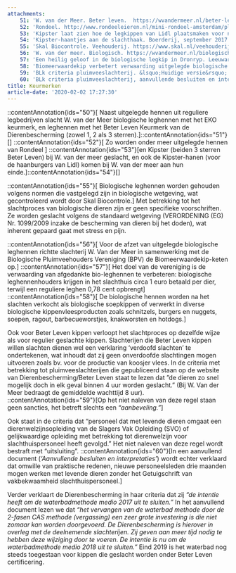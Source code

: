 ```yaml
---
attachments:
    51: 'W. van der Meer. Beter leven.  https://wvandermeer.nl/beter-leven-kenmerk-1-2-of-3-sterren    \n'
    52: 'Rondeel. http://www.rondeeleieren.nl/mini-rondeel-amsterdam/pluimveeslachterij-w-van-der-meer-en-zonen \n'
    53: 'Kipster laat zien hoe de legkippen van Lidl plaatsmaken voor nieuwe. Foodlog, januari 2019. https://www.foodlog.nl/artikel/kipster-laat-zien-hoe-de-legkippen-van-lidl-plaatsmaken-voor-nieuwe/ \n'
    54: 'Kipster-haantjes aan de slachthaak. Boerderij, september 2017. https://www.boerderij.nl/Pluimveehouderij/Nieuws/2017/9/Kipster-haantjes-aan-de-slachthaak-190603E/  \n'
    55: 'Skal Biocontrole. Veehouderij. https://www.skal.nl/veehouderij/    \n'
    56: 'W. van der meer. Biologisch. https://wvandermeer.nl/biologisch/ \n'
    57: 'Een heilig geloof in de biologische legkip in Dronryp. Leeuwarder Courant, januari 2019. https://www.lc.nl/friesland/Een-heilig-geloof-in-de-biologische-legkip-in-Dronryp-24054242.html \n'
    58: 'Biomeerwaardekip verbetert verwaarding uitgelegde biologische leghennen. http://www.ekopuur.nl/biomeerwaardekip/biologische-leghennen\n'
    59: 'BLk criteria pluimveeslachterij. &lsquo;Huidige versie&rsquo; (versie 1.1, dd. 01-06-2016 ); p. 2 en p. 2 voetnoot https://beterleven.dierenbescherming.nl/zakelijk/deelnemers/criteria-en-info/slachterij-pluimvee \n'
    60: 'BLk criteria pluimveeslachterij, aanvullende besluiten en interpretaties - aanvullend op versie 1.1, dd. 01-06-2016; p. 3\nhttps://beterleven.dierenbescherming.nl/fileupload/zakelijk/aanvullendeBesluiten/AanvullendebesluiteninterpretatiesSlachterijPluimvee_1-1D_16102018.pdf \n'
title: Keurmerken
article-date: '2020-02-02 17:27:30'
---
```


::contentAnnotation{ids="50"}[ Naast uitgelegde hennen uit reguliere legbedrijven slacht W. van der Meer biologische leghennen met het EKO keurmerk, en leghennen met het Beter Leven Keurmerk van de Dierenbescherming (zowel 1, 2 als 3 sterren).]::contentAnnotation{ids="51"}[] ::contentAnnotation{ids="52"}[ Zo worden onder meer uitgelegde hennen van Rondeel ] ::contentAnnotation{ids="53"}[en Kipster (beiden 3 sterren Beter Leven) bij W. van der meer geslacht, en ook de Kipster-hanen (voor de haanburgers van Lidl) komen bij W. van der meer aan hun einde.]::contentAnnotation{ids="54"}[]

::contentAnnotation{ids="55"}[ Biologische leghennen worden gehouden volgens normen die vastgelegd zijn in biologische wetgeving, wat gecontroleerd wordt door Skal Biocontrole.] Met betrekking tot het slachtproces van biologische dieren zijn er geen specifieke voorschriften. Ze worden geslacht volgens de standaard wetgeving (VERORDENING (EG) Nr. 1099/2009 inzake de bescherming van dieren bij het doden), wat inherent gepaard gaat met stress en pijn.

::contentAnnotation{ids="56"}[ Voor de afzet van uitgelegde biologische leghennen richtte slachterij W. Van der Meer in samenwerking met de Biologische Pluimveehouders Vereniging (BPV) de Biomeerwaardekip-keten op.] ::contentAnnotation{ids="57"}[ Het doel van de vereniging is de verwaarding van afgedankte bio-leghennen te verbeteren: biologische leghennenhouders krijgen in het slachthuis circa 1 euro betaald per dier, terwijl een reguliere leghen 0,78 cent opbrengt] ::contentAnnotation{ids="58"}[ De biologische hennen worden na het slachten verkocht als biologische soepkippen of verwerkt in diverse biologische kippenvleesproducten zoals schnitzels, burgers en nuggets, soepen, ragout, barbecueworstjes, knakworsten en hotdogs.]

Ook voor Beter Leven kippen verloopt het slachtproces op dezelfde wijze als voor regulier geslachte kippen. Slachterijen die Beter Leven kippen willen slachten dienen wel een verklaring ‘verdoofd slachten’ te ondertekenen, wat inhoudt dat zij geen onverdoofde slachtingen mogen uitvoeren zoals bv. voor de productie van koosjer vlees.
In de criteria met betrekking tot pluimveeslachterijen die gepubliceerd staan op de website van Dierenbescherming/Beter Leven staat te lezen dat ”de dieren zo snel mogelijk doch in elk geval binnen 4 uur worden geslacht.” (Bij W. Van der Meer bedraagt de gemiddelde wachttijd 8 uur). ::contentAnnotation{ids="59"}[Op het niet naleven van deze regel staan geen sancties, het betreft slechts een *“aanbeveling.”*]

Ook staat in de criteria dat “personeel dat met levende dieren omgaat een dierenwelzijnsopleiding van de Slagers Vak Opleiding (SVO) of gelijkwaardige opleiding met betrekking tot dierenwelzijn voor slachthuispersoneel heeft gevolgd.” Het niet naleven van deze regel wordt bestraft met “uitsluiting”. ::contentAnnotation{ids="60"}[In een aanvullend document (*‘Aanvullende besluiten en interpretaties’*) wordt echter verklaard dat omwille van praktische redenen, nieuwe personeelsleden drie maanden mogen werken met levende dieren zonder het Getuigschrift van vakbekwaamheid slachthuispersoneel.]

Verder verklaart de Dierenbescherming in haar criteria dat zij _“de intentie heeft om de waterbadmethode medio 2017 uit te sluiten.”_ In het aanvullend document lezen we dat _“het vervangen van de waterbad methode door de 2-fasen CAS methode (vergassing) een zeer grote investering is die niet zomaar kan worden doorgevoerd. De Dierenbescherming is hierover in overleg met de deelnemende slachterijen. Zij geven aan meer tijd nodig te hebben deze wijziging door te voeren. De intentie is nu om de waterbadmethode medio 2018 uit te sluiten.”_ Eind 2019 is het waterbad nog steeds toegestaan voor kippen die geslacht worden onder Beter Leven certificering.
